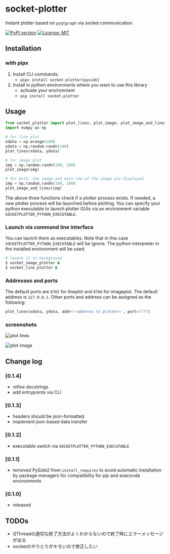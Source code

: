 # socket-plotter

Instant plotter based on `pyqtgraph` via socket communication.

[![PyPI version](https://badge.fury.io/py/socket-plotter.svg)](https://badge.fury.io/py/socket-plotter) [![License: MIT](https://img.shields.io/badge/License-MIT-yellow.svg)](https://opensource.org/licenses/MIT)


## Installation

### with pipx

1. Install CLI commands.
    - `pipx install socket-plotter[pyside]`
2. Install in python environments where you want to use this library
    - activate your environment
    - `pip install socket-plotter`


## Usage

```python
from socket_plotter import plot_lines, plot_image, plot_image_and_lines
import numpy as np

# for line plot
xdata = np.arange(100)
ydata = np.random.randn(100)
plot_lines(xdata, ydata)

# for image plot
img = np.random.randn(100, 100)
plot_image(img)

# for both, the image and each row of the image are displayed.
img = np.random.randn(100, 100)
plot_image_and_lines(img)
```

The above three functions check if a plotter process exists.
If needed, a new plotter process will be launched before plotting.
You can specify your python executable to launch plotter GUIs via an environment variable `SOCKETPLOTTER_PYTHON_EXECUTABLE`.


### Launch via command line interface

You can launch them as executables.
Note that in this case `SOCKETPLOTTER_PYTHON_EXECUTABLE` will be ignore.
The python interpreter in the installed environment will be used.

```sh
# launch it in background
$ socket_image_plotter &
$ socket_line_plotter &
```


### Addresses and ports

The default ports are `8765` for lineplot and `8766` for imageplot.
The default address is `127.0.0.1`.
Other ports and address can be assigned as the following:
```python
plot_lines(xdata, ydata, addr='<address to plotter>', port=7777)
```


### screenshots

![plot lines](https://user-images.githubusercontent.com/43668684/184507049-468e1bf5-4f3f-4cf9-87b1-f87875cbb507.png)

![plot image](https://user-images.githubusercontent.com/43668684/184507102-fb593784-0413-4a1c-90e3-c00887a1ff1f.png)


## Change log

### [0.1.4]
- refine docstrings
- add entrypoints via CLI

### [0.1.3]
- headers should be json-formatted.
- implement json-based data transfer

### [0.1.2]
- executable switch via `SOCKETPLOTTER_PYTHON_EXECUTABLE`

### [0.1.1]
- removed PySide2 from `install_requires` to avoid automatic installation by package managers for compatibility for pip and anaconda environments

### [0.1.0]
- released


## TODOs

- QThreadの適切な終了方法がよくわからないので終了時にエラーメッセージが出る
- socketのやりとりがキモいので修正したい

